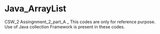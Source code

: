 # Java_ArrayList
CSW_2 Assingnment_2_part_A _ 
This codes are only for reference purpose.
Use of Java collection Framework is present in these codes.

